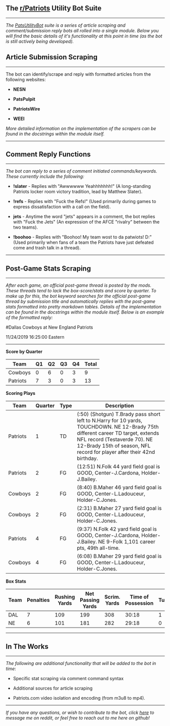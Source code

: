 ## The [r/Patriots](https://reddit.com/r/patriots) Utility Bot Suite
***
*The [PatsUtilityBot](https://reddit.com/user/PatsUtilityBot) suite is a series of article scraping and comment/submission reply bots
all rolled into a single module. Below you will find the basic details of it's functionality at this
point in time (as the bot is still actively being developed).*

## **Article Submission Scraping**
***
The bot can identify/scrape and reply with formatted articles from the following websites:

* **NESN**

* **PatsPulpit**

* **PatriotsWire**

* **WEEI**

*More detailed information on the implementation of the scrapers can be found in the docstrings
within the module itself.*
***
## **Comment Reply Functions**
***
*The bot can reply to a series of comment initiated commands/keywords. These currently include the following:*

* **!slater** - Replies with "Awwwwww Yeahhhhhhh!" (A long-standing Patriots locker room victory tradition, lead by Matthew Slater).

* **!refs** - Replies with "Fuck the Refs!" (Used primarily during games to express dissatisfaction with a call on the field).

* **jets** - Anytime the word "jets" appears in a comment, the bot replies with "Fuck the Jets" (An expression of the 
AFCE "rivalry" between the two teams).

* **!boohoo** - Replies with "Boohoo! My team wost to da patwiots! D:" (Used primarily when fans of a team the Patriots
have just defeated come and trash talk in a thread).
***
## **Post-Game Stats Scraping**
***
*After each game, an official post-game thread is posted by the mods. These threads tend to lack the box-score/stats and
score by quarter. To make up for this, the bot keyword searches for the official post-game thread by submission title 
and automatically replies with the post-game stats formatted into pretty markdown tables. Details of the implementation 
can be found in the docstrings within the module itself. Below is an example of the formatted reply:*


#Dallas Cowboys at New England Patriots

11/24/2019 16:25:00 Eastern
***


**Score by Quarter**

| Team  | Q1 | Q2 | Q3 | Q4 | Total | 
| ------|----|----|----|----|-------|
| Cowboys | 0 | 6 | 0 | 3 | 9 |
| Patriots | 7 | 3 | 0 | 3 | 13 |


**Scoring Plays**

| Team | Quarter | Type | Description |
|------|---------|------|-------------|
| Patriots | 1 | TD | (:50) (Shotgun) T.Brady pass short left to N.Harry for 10 yards, TOUCHDOWN. NE 12-Brady 75th different career TD target, extends NFL record (Testaverde 70). NE 12-Brady 15th of season, NFL record for player after their 42nd birthday. |
| Patriots | 2 | FG | (12:51) N.Folk 44 yard field goal is GOOD, Center-J.Cardona, Holder-J.Bailey. |
| Cowboys | 2 | FG | (8:40) B.Maher 46 yard field goal is GOOD, Center-L.Ladouceur, Holder-C.Jones. |
| Cowboys | 2 | FG | (2:31) B.Maher 27 yard field goal is GOOD, Center-L.Ladouceur, Holder-C.Jones. |
| Patriots | 4 | FG | (9:37) N.Folk 42 yard field goal is GOOD, Center-J.Cardona, Holder-J.Bailey. NE 9-Folk 1,101 career pts, 49th all-time. |
| Cowboys | 4 | FG | (6:08) B.Maher 29 yard field goal is GOOD, Center-L.Ladouceur, Holder-C.Jones. |

**Box Stats**

| Team | Penalties | Rushing Yards | Net Passing Yards | Scrim. Yards| Time of Possession | Turnovers |
|------|-----------|---------------|-------------------|-------------|--------------------|-----------|
| DAL | 7 | 109 | 199 | 308 | 30:18 | 1 |
| NE | 6 | 101 | 181 | 282 | 29:18 | 0 |
***
## **In The Works**
***
*The following are additional functionality that will be added to the bot in time*:

* Specific stat scraping via comment command syntax

* Additional sources for article scraping

* Patriots.com video isolation and encoding (from m3u8 to mp4).

***
*If you have any questions, or wish to contribute to the bot, click [here](https://www.reddit.com/message/compose/?to=apt-get-schwifty)
to message me on reddit, or feel free to reach out to me here on github!*
